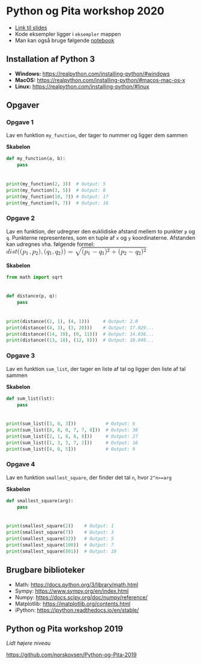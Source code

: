 # Python og Pita workshop 2020
- [Link til slides](https://docs.google.com/presentation/d/1QwZ_1nFgREZk3raEFPRpUNxN8wlyvoeR7H4Fi6NIhrk/edit#slide=id.g62210f0158_3_30)
- Kode eksempler ligger i `eksempler` mappen
- Man kan også bruge følgende [notebook](https://colab.research.google.com/drive/111TLwovLf6tgssAjlvuzAgdacBdU6tkn)

## Installation af Python 3
- **Windows:** https://realpython.com/installing-python/#windows
- **MacOS:** https://realpython.com/installing-python/#macos-mac-os-x
- **Linux:** https://realpython.com/installing-python/#linux

## Opgaver
### Opgave 1
Lav en funktion `my_function`, der tager to nummer og ligger dem sammen

**Skabelon**

```python
def my_function(a, b):
    pass


print(my_function(2, 3))  # Output: 5
print(my_function(3, 5))  # Output: 8
print(my_function(10, 7)) # Output: 17
print(my_function(9, 7))  # Output: 16
```

### Opgave 2
Lav en funktion, der udregner den euklidiske afstand mellem to punkter `p` og `q`. Punkterne representeres, som en tuple af `x` og `y` koordinaterne. Afstanden kan udregnes vha. følgende formel:
![distance](img/distance.gif)

**Skabelon**
```python
from math import sqrt


def distance(p, q):
    pass


print(distance((2, 1), (4, 1)))     # Output: 2.0
print(distance((4, 3), (3, 20)))    # Output: 17.029...
print(distance((14, 10), (0, 11)))  # Output: 14.036...
print(distance((13, 18), (12, 8)))  # Output: 10.049...
```

### Opgave 3

Lav en funktion `sum_list`, der tager en liste af tal og ligger den liste af tal sammen

**Skabelon**

```python
def sum_list(lst):
    pass


print(sum_list([3, 0, 3]))           # Output: 6
print(sum_list([8, 8, 0, 7, 7, 8]))  # Output: 38
print(sum_list([2, 1, 8, 8, 8]))     # Output: 27
print(sum_list([1, 3, 3, 7, 2]))     # Output: 16
print(sum_list([4, 0, 5]))           # Output: 9
```

### Opgave 4

Lav en funktion `smallest_square`, der finder det tal `n`, hvor `2^n>=arg`

**Skabelon**

```python
def smallest_square(arg):
    pass


print(smallest_square(2))    # Output: 1
print(smallest_square(7))    # Output: 3
print(smallest_square(32))   # Output: 5
print(smallest_square(100))  # Output: 7
print(smallest_square(801))  # Output: 10
```



## Brugbare biblioteker

- Math: https://docs.python.org/3/library/math.html
- Sympy: https://www.sympy.org/en/index.html
- Numpy: https://docs.scipy.org/doc/numpy/reference/
- Matplotlib: https://matplotlib.org/contents.html
- iPython: https://ipython.readthedocs.io/en/stable/



## Python og Pita workshop 2019

*Lidt højere niveau*

https://github.com/norskovsen/Python-og-Pita-2019
